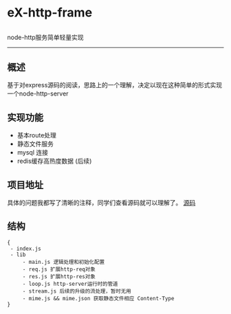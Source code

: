 # eX-http-frame #
##  ##
node-http服务简单轻量实现

----------

## 概述 ##
基于对express源码的阅读，思路上的一个理解，决定以现在这种简单的形式实现一个node-http-server

## 实现功能 ##
- 基本route处理
- 静态文件服务
- mysql 连接
- redis缓存高热度数据 (后续)

## 项目地址 ##
具体的问题我都写了清晰的注释，同学们查看源码就可以理解了。
[源码](https://github.com/FySuper/eX)

## 结构 ##
    {
     - index.js
     - lib
	     - main.js 逻辑处理和初始化配置
	     - req.js 扩展http-req对象
	     - res.js 扩展http-res对象
	     - loop.js http-server运行时的管道
	     - stream.js 后续的升级的流处理，暂时无用
	     - mime.js && mime.json 获取静态文件相应 Content-Type
    }